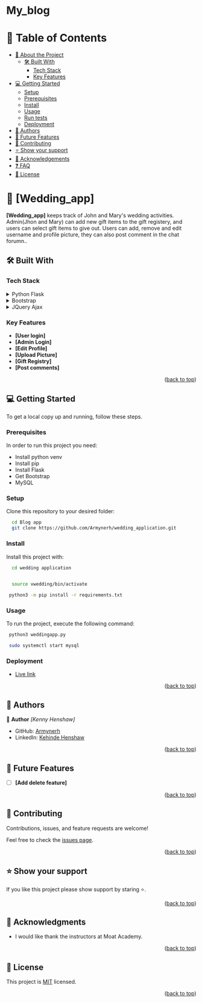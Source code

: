 # My_blog

<a name="readme-top"></a>

# 📗 Table of Contents

- [📖 About the Project](#about-project)
  - [🛠 Built With](#built-with)
    - [Tech Stack](#tech-stack)
    - [Key Features](#key-features)
- [💻 Getting Started](#getting-started)
  - [Setup](#setup)
  - [Prerequisites](#prerequisites)
  - [Install](#install)
  - [Usage](#usage)
  - [Run tests](#run-tests)
  - [Deployment](#triangular_flag_on_post-deployment)
- [👥 Authors](#authors)
- [🔭 Future Features](#future-features)
- [🤝 Contributing](#contributing)
- [⭐️ Show your support](#support)
- [🙏 Acknowledgements](#acknowledgements)
- [❓ FAQ](#faq)
- [📝 License](#license)

<!-- PROJECT DESCRIPTION -->

# 📖 [Wedding_app] <a name="about-project"></a>

**[Wedding_app]** keeps track of John and Mary's wedding activities. Admin(Jhon and Mary) can add new gift items to the gift registery, and users can select gift items to give out. Users can add, remove and edit username and profile picture, they can also post comment in the chat forumn..

## 🛠 Built With <a name="built-with"></a>

### Tech Stack <a name="tech-stack"></a>

<details>
  <summary>Python Flask</summary>
  <ul>
    <li><a>https://flask.palletsprojects.com/en/3.0.x/</a></li>
  </ul>
</details>
<details>
  <summary>Bootstrap</summary>
  <ul>
    <li><a>https://getbootstrap.com/</a></li>
  </ul>
</details>
<details>
  <summary>JQuery Ajax</summary>
  <ul>
    <li><a>https://api.jquery.com/jQuery.ajax/</a></li>
  </ul>
</details>

<!-- Features -->

### Key Features <a name="key-features"></a>

- **[User login]**
- **[Admin Login]**
- **[Edit Profile]**
- **[Upload Picture]**
- **[Gift Registry]**
- **[Post comments]**

<p align="right">(<a href="#readme-top">back to top</a>)</p>

<!-- GETTING STARTED -->

## 💻 Getting Started <a name="getting-started"></a>

To get a local copy up and running, follow these steps.

### Prerequisites

In order to run this project you need:

- Install python venv
- Install pip
- Install Flask
- Get Bootstrap
- MySQL

### Setup

Clone this repository to your desired folder:

```sh
  cd Blog app
  git clone https://github.com/Armynerh/wedding_application.git
```

### Install

Install this project with:

```sh
  cd wedding application
     

```
```sh
  source vwedding/bin/activate
```
```sh
 python3 -m pip install -r requirements.txt
```


### Usage

To run the project, execute the following command:

```sh
 python3 weddingapp.py  
```
```sh
 sudo systemctl start mysql
```


### Deployment

  - [Live link](https://wedding-application.onrender.com)

<p align="right">(<a href="#readme-top">back to top</a>)</p>

<!-- AUTHORS -->

## 👥 Authors <a name="authors"></a>

👤 **Author**
 *[Kenny Henshaw]*

- GitHub: [Armynerh](https://github.com/Armynerh)
- LinkedIn: [Kehinde Henshaw](https://www.linkedin.com/in/kehinde-aminah-h/)

<p align="right">(<a href="#readme-top">back to top</a>)</p>

<!-- FUTURE FEATURES -->

## 🔭 Future Features <a name="future-features"></a>

- [ ] **[Add delete feature]**

<p align="right">(<a href="#readme-top">back to top</a>)</p>

<!-- CONTRIBUTING -->

## 🤝 Contributing <a name="contributing"></a>

Contributions, issues, and feature requests are welcome!

Feel free to check the [issues page](https://github.com/Armynerh/wedding_application/issues).

<p align="right">(<a href="#readme-top">back to top</a>)</p>

<!-- SUPPORT -->

## ⭐️ Show your support <a name="support"></a>

If you like this project please show support by staring ⭐️.

<p align="right">(<a href="#readme-top">back to top</a>)</p>

<!-- ACKNOWLEDGEMENTS -->

## 🙏 Acknowledgments <a name="acknowledgements"></a>

* I would like thank the instructors at Moat Academy.

<p align="right">(<a href="#readme-top">back to top</a>)</p>

<!-- LICENSE -->

## 📝 License <a name="license"></a>

This project is [MIT](./LICENSE) licensed.

<p align="right">(<a href="#readme-top">back to top</a>)</p>